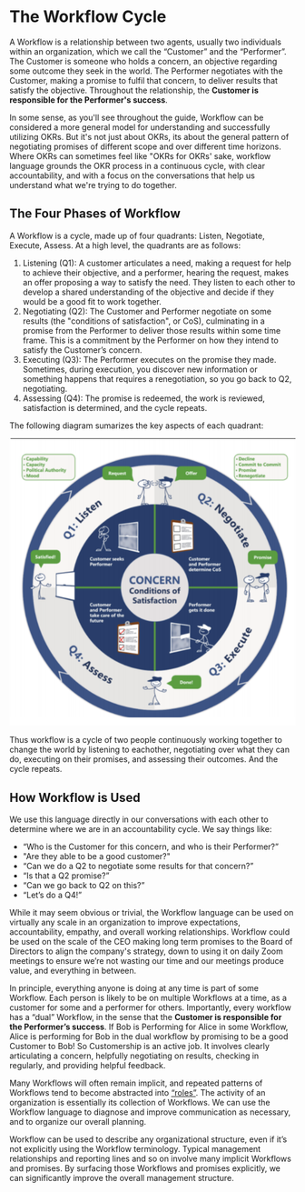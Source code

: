 # The Workflow Cycle

A Workflow is a relationship between two agents, usually two individuals within
an organization, which we call the “Customer” and the “Performer”. 
The Customer is someone who holds a concern, an
objective regarding some outcome they seek in the world. The Performer
negotiates with the Customer, making a promise to fulfil that concern, to
deliver results that satisfy the objective. Throughout the relationship, the
**Customer is responsible for the Performer's success**.

In some sense, as you'll see throughout the guide, Workflow can be considered a more general model 
for understanding and successfully utilizing OKRs. But it's not just about OKRs,
its about the general pattern of negotiating promises of different scope and
over different time horizons. Where OKRs can sometimes feel like "OKRs for OKRs'
sake, workflow language grounds the OKR process in a continuous cycle, with
clear accountability, and with a focus on the conversations that help us
understand what we're trying to do together.

## The Four Phases of Workflow

A Workflow is a cycle, made up of four quadrants: Listen, Negotiate,
Execute, Assess. At a high level, the quadrants are as follows:

1. Listening (Q1): A customer articulates a need, making a request for help to achieve
   their objective, and a performer, hearing the request, makes an offer proposing a
   way to satisfy the need. They listen to each other to develop a shared
   understanding of the objective and decide if they would be a good fit to work
   together.
2. Negotiating (Q2): The Customer and Performer negotiate on some results (the
   "conditions of satisfaction", or CoS), culminating in a promise from the Performer
   to deliver those results within some time frame. This is a commitment by the Performer on how they intend to satisfy the Customer’s concern.
3. Executing (Q3): The Performer executes on the promise they made. Sometimes,
   during execution, you discover new information or something happens that
   requires a renegotiation, so you go back to Q2, negotiating.
4. Assessing (Q4): The promise is redeemed, the work is reviewed, satisfaction is
     determined, and the cycle repeats.  

The following diagram sumarizes the key aspects of each quadrant:

![Workflow Image](./images/workflow.png)


Thus workflow is a cycle of two people continuously working together to change the world by listening to eachother, negotiating
over what they can do, executing on their promises, and assessing their outcomes. And the cycle repeats.

## How Workflow is Used

We use this language directly in our conversations with each other to determine
where we are in an accountability cycle. We say things like: 

- “Who is the Customer for this concern, and who is their Performer?”
- "Are they able to be a good customer?"
- “Can we do a Q2 to negotiate some results for that concern?”
- “Is that a Q2 promise?”
- “Can we go back to Q2 on this?”
- “Let’s do a Q4!”

While it may seem obvious or trivial, the Workflow language can be used on virtually any scale in an
organization to improve expectations, accountability, empathy, and overall
working relationships. Workflow could be used on the scale of the CEO making
long term promises to the Board of Directors to align the company's strategy,
down to using it on daily Zoom meetings to ensure we’re not wasting our time
and our meetings produce value, and everything in between.

In principle, everything anyone is doing at any time is part of some Workflow.
Each person is likely to be on multiple Workflows at a time, as a customer for
some and a performer for others. Importantly, every workflow has a “dual”
Workflow, in the sense that the **Customer is responsible for the Performer’s
success**. If Bob is Performing for Alice in some Workflow, Alice is
performing for Bob in the dual workflow by promising to be a good Customer to
Bob! So Customership is an active job. It involves clearly articulating a concern, 
helpfully negotiating on results, checking in regularly, and providing helpful feedback. 

Many Workflows will often remain implicit, and repeated patterns of Workflows
tend to become abstracted into [“roles”](/roles.html). The activity of an organization is
essentially its collection of Workflows. We can use the Workflow language to
diagnose and improve communication as necessary, and to organize our overall
planning.

Workflow can be used to describe any organizational structure, even if it’s not
explicitly using the Workflow terminology. Typical management relationships and
reporting lines and so on involve many implicit Workflows and promises. By
surfacing those Workflows and promises explicitly, we can significantly improve
the overall management structure.
